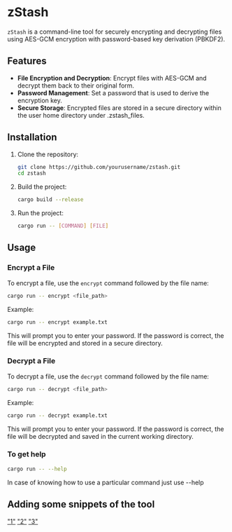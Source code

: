 # zStash

`zStash` is a command-line tool for securely encrypting and decrypting files using AES-GCM encryption with password-based key derivation (PBKDF2).

## Features

- **File Encryption and Decryption**: Encrypt files with AES-GCM and decrypt them back to their original form.
- **Password Management**: Set a password that is used to derive the encryption key.
- **Secure Storage**: Encrypted files are stored in a secure directory within the user home directory under .zstash_files.

## Installation

1. Clone the repository:

   ```sh
   git clone https://github.com/yourusername/zstash.git
   cd zstash
   ```

2. Build the project:

   ```sh
   cargo build --release
   ```

3. Run the project:
   ```sh
   cargo run -- [COMMAND] [FILE]
   ```

## Usage

### Encrypt a File

To encrypt a file, use the `encrypt` command followed by the file name:

```sh
cargo run -- encrypt <file_path>
```

Example:

```sh
cargo run -- encrypt example.txt
```

This will prompt you to enter your password. If the password is correct, the file will be encrypted and stored in a secure directory.

### Decrypt a File

To decrypt a file, use the `decrypt` command followed by the file name:

```sh
cargo run -- decrypt <file_path>
```

Example:

```sh
cargo run -- decrypt example.txt
```

This will prompt you to enter your password. If the password is correct, the file will be decrypted and saved in the current working directory.

### To get help

```sh
cargo run -- --help
```

In case of knowing how to use a particular command just use --help

## Adding some snippets of the tool
["1"](./public/demo_1.png "1")
["2"](./public/demo_2.png "2")
["3"](./public/demo_3.png "3")